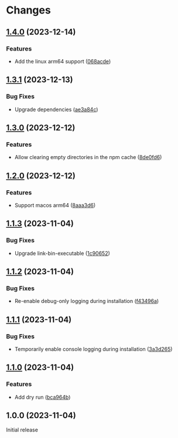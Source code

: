 # Changes

## [1.4.0](https://github.com/prantlf/npx-cache-control/compare/v1.3.1...v1.4.0) (2023-12-14)

### Features

* Add the linux arm64 support ([068acde](https://github.com/prantlf/npx-cache-control/commit/068acde9a126e799a5fdc411c7e0c35ee8ae3b13))

## [1.3.1](https://github.com/prantlf/npx-cache-control/compare/v1.3.0...v1.3.1) (2023-12-13)

### Bug Fixes

* Upgrade dependencies ([ae3a84c](https://github.com/prantlf/npx-cache-control/commit/ae3a84c7a11a3dd55efd3b2a252cc614763e0126))

## [1.3.0](https://github.com/prantlf/npx-cache-control/compare/v1.2.0...v1.3.0) (2023-12-12)

### Features

* Allow clearing empty directories in the npm cache ([8de0fd6](https://github.com/prantlf/npx-cache-control/commit/8de0fd6c71618348b2bdb7f813d8be19f874e9ff))

## [1.2.0](https://github.com/prantlf/npx-cache-control/compare/v1.1.3...v1.2.0) (2023-12-12)

### Features

* Support macos arm64 ([8aaa3d6](https://github.com/prantlf/npx-cache-control/commit/8aaa3d63d54a22f372c3eee8297db16dd92dc6d2))

## [1.1.3](https://github.com/prantlf/npx-cache-control/compare/v1.1.2...v1.1.3) (2023-11-04)

### Bug Fixes

* Upgrade link-bin-executable ([1c90652](https://github.com/prantlf/npx-cache-control/commit/1c906529d0230ab112ec748439b8aa92c209c709))

## [1.1.2](https://github.com/prantlf/npx-cache-control/compare/v1.1.1...v1.1.2) (2023-11-04)

### Bug Fixes

* Re-enable debug-only logging during installation ([f43496a](https://github.com/prantlf/npx-cache-control/commit/f43496a6c0397a0787ec6ed49c5c84db13a9cfee))

## [1.1.1](https://github.com/prantlf/npx-cache-control/compare/v1.1.0...v1.1.1) (2023-11-04)

### Bug Fixes

* Temporarily enable console logging during installation ([3a3d265](https://github.com/prantlf/npx-cache-control/commit/3a3d265141af7fdf3a3a82d4f695d164c68ced92))

## [1.1.0](https://github.com/prantlf/npx-cache-control/compare/v1.0.0...v1.1.0) (2023-11-04)

### Features

* Add dry run ([bca964b](https://github.com/prantlf/npx-cache-control/commit/bca964bddcd6c15faa5bbeb3554b66a91a2658e4))

## 1.0.0 (2023-11-04)

Initial release
